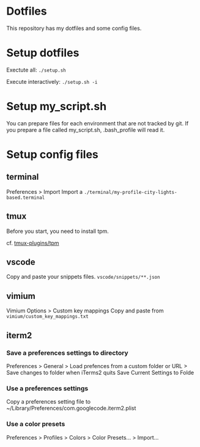 # Dotfiles
This repository has my dotfiles and some config files.

# Setup dotfiles
Exectute all:
`./setup.sh`

Execute interactively:
`./setup.sh -i`

# Setup my_script.sh
You can prepare files for each environment that are not tracked by git.
If you prepare a file called my_script.sh, .bash_profile will read it.

# Setup config files
## terminal
Preferences > Import
Import a `./terminal/my-profile-city-lights-based.terminal`

## tmux
Before you start, you need to install tpm.

cf. [tmux-plugins/tpm](https://github.com/tmux-plugins/tpm)

## vscode
Copy and paste your snippets files.
`vscode/snippets/**.json`

## vimium
Vimium Options > Custom key mappings
Copy and paste from `vimium/custom_key_mappings.txt`

## iterm2
### Save a preferences settings to directory
Preferences > General > Load prefences from a custom folder or URL 
                      > Save changes to folder when iTerms2 quits  Save Current Settings to Folde

### Use a preferences settings 
Copy a preferences setting file to ~/Library/Preferences/com.googlecode.iterm2.plist

### Use a color presets
Preferences > Profiles > Colors > Color Presets... > Import...
